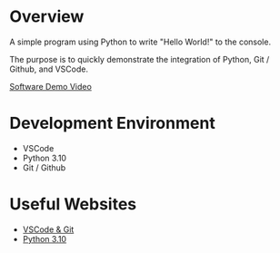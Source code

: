 # Overview

A simple program using Python to write "Hello World!" to the console.

The purpose is to quickly demonstrate the integration of Python, Git / Github, and VSCode. 

[Software Demo Video](https://www.youtube.com/watch?v=aYY47P8Xy8A)

# Development Environment

* VSCode
* Python 3.10
* Git / Github

# Useful Websites

* [VSCode & Git](https://code.visualstudio.com/docs/sourcecontrol/overview)
* [Python 3.10](https://docs.python.org/3.10/)
